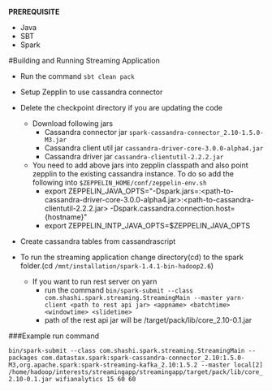 
**PREREQUISITE**

* Java
* SBT
* Spark

#Building and Running Streaming Application

 * Run the command `sbt clean pack`
 * Setup Zepplin to use cassandra connector
 * Delete the checkpoint directory if you are updating the code
   - Download following jars
      + Cassandra connector jar `spark-cassandra-connector_2.10-1.5.0-M3.jar`
      + Cassandra client util jar `cassandra-driver-core-3.0.0-alpha4.jar`
      + Cassandra driver jar `cassandra-clientutil-2.2.2.jar` 
   - You need to add above jars into zepplin classpath and also point zepplin to the existing cassandra instance. To do so add the following into `$ZEPPELIN_HOME/conf/zeppelin-env.sh`
      + export ZEPPELIN_JAVA_OPTS="-Dspark.jars=<path to spark-cassandra-connector_2.10-1.5.0-M3.jar>:<path-to-cassandra-driver-core-3.0.0-alpha4.jar>:<path-to-cassandra-clientutil-2.2.2.jar> -Dspark.cassandra.connection.host={hostname}"
      + export ZEPPELIN_INTP_JAVA_OPTS=$ZEPPELIN_JAVA_OPTS
 * Create cassandra tables from cassandrascript

 * To run the streaming application change directory(cd) to the spark folder.(cd `/mnt/installation/spark-1.4.1-bin-hadoop2.6`) 
   - If you want to run rest server on yarn
     +  run the command `bin/spark-submit --class com.shashi.spark.streaming.StreamingMain --master yarn-client <path to rest api jar> <appname> <batchtime> <windowtime> <slidetime>`
     + path of the rest api jar will be <path to our project>/target/pack/lib/core_2.10-0.1.jar 

###Example run command

`bin/spark-submit --class com.shashi.spark.streaming.StreamingMain --packages com.datastax.spark:spark-cassandra-connector_2.10:1.5.0-M3,org.apache.spark:spark-streaming-kafka_2.10:1.5.2 --master local[2] /home/hadoop/interests/streamingapp/streamingapp/target/pack/lib/core_2.10-0.1.jar wifianalytics 15 60 60`